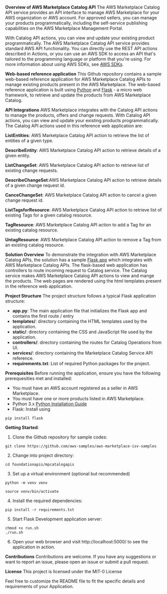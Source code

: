 
**Overview of AWS Marketplace Catalog API**
The AWS Marketplace Catalog API service provides an API interface to manage AWS Marketplace for your AWS organization or AWS account. For approved sellers, you can manage your products programmatically, including the self-service publishing capabilities on the AWS Marketplace Management Portal.

With Catalog API actions, you can view and update your existing product programmatically. 
The AWS Marketplace Catalog API service provides standard AWS API functionality. You can directly use the REST API actions described in Actions, or you can use an AWS SDK to access an API that's tailored to the programming language or platform that you're using. For more information about using AWS SDKs, see [AWS SDKs](https://aws.amazon.com/developer/tools/#SDKs).

**Web-based reference application** 
This Github repository contains a sample web-based reference application for AWS Marketplace Catalog APIs to manage existing products present in the AWS Marketplace. The web-based reference application is built using [Python](https://www.python.org/) and [Flask](https://flask.palletsprojects.com/en/2.3.x/) - a micro web framework, to retrieve and update the products from AWS Marketplace Catalog.    

**API Integrations** 
AWS Marketplace integrates with the Catalog API actions to manage the products, offers and change requests. With Catalog API actions, you can view and update your existing products programmatically. The Catalog API actions used in this reference web application are: 

**ListEntities**: AWS Marketplace Catalog API action to retrieve the list of entities of a given type. 

**DescribeEntity**: AWS Marketplace Catalog API action to retrieve details of a given entity. 

**ListChangeSet**: AWS Marketplace Catalog API action to retrieve list of existing change requests. 

**DescribeChangeSet**:AWS Marketplace Catalog API action to retrieve details of a given change request id. 

**CanceChangeSet**: AWS Marketplace Catalog API action to cancel a given change request id. 

**ListTagsforResource**: AWS Marketplace Catalog API action to retrieve list of existing Tags for a given catalog resource. 

**TagResource**: AWS Marketplace Catalog API action to add a Tag for an existing catalog resource. 

**UntagResource**: AWS Marketplace Catalog API action to remove a Tag from an existing catalog resource. 


**Solution Overview**
To demonstrate the integration with AWS Marketplace Catalog APIs, the solution has a sample [Flask app](https://github.com/pallets/flask) which integrates with AWS Marketplace Catalog APIs. The flask-based web application has controllers to route incoming request to Catalog service. The Catalog service makes AWS Marketplace Catalog API actions to view and mange the products. The web pages are rendered using the html templates present in the reference web application. 

**Project Structure**
The project structure follows a typical Flask application structure: 
* **app.py**: The main application file that initializes the Flask app and contains the first route / entry 
* **templates/**: directory containing the HTML templates used by the application. 
* **static/**: directory containing the CSS and JavaScript file used by the application. 
* **controllers/**: directory containing the routes for Catalog Operations from UI. 
* **services/**: directory containing the Marketplace Catalog Service API reference. 
* **requirements.txt**: List of required Python packages for the project. 


**Prerequisites**
Before running the application, ensure you have the following prerequesities met and installed: 
* You must have an AWS account registered as a seller in AWS Marketplace.
* You must have one or more products listed in AWS Marketplace. 
* Python 3.x [Python Installation Guide](https://www.python.org/downloads/)
* Flask: Install using 
```shell
pip install flask
```

**Getting Started**: 
1. Clone the Github repository for sample codes: 
```shell
git clone https://github.com/aws-samples/aws-marketplace-isv-samples 
```

2. Change into project directory:
```shell 
cd foundationapis/mpcatalogapis 
```

3. Set up a virtual environment (optional but recommended)
```shell
python -m venv venv 
```
```shell 
source venv/bin/activate 
```

4. Install the required dependencies: 
```shell
pip install -r requirements.txt 
```

5. Start Flask Development application server: 
```shell 
chmod +x run.sh
./run.sh 
```

6. Open your web browser and visit http://localhost:5000/ to see the application in action. 


**Contributions** 
Contributions are welcome. If you have any suggestions or want to report an issue, please open an issue or submit a pull request. 

**License**
This project is licensed under the MIT-0 License 

Feel free to customize the README file to fit the specific details and requirements of your Application. 
